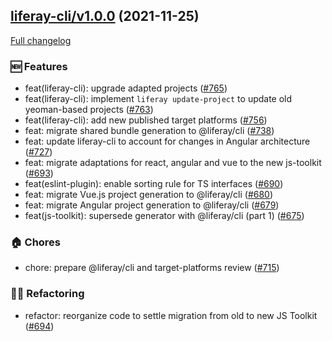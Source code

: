 ## [liferay-cli/v1.0.0](https://github.com/liferay/liferay-frontend-projects/tree/liferay-cli/v1.0.0) (2021-11-25)

[Full changelog](https://github.com/liferay/liferay-frontend-projects/compare/liferay-cli/v1.0.0-pre.2...liferay-cli/v1.0.0)

### :new: Features

-   feat(liferay-cli): upgrade adapted projects ([\#765](https://github.com/liferay/liferay-frontend-projects/pull/765))
-   feat(liferay-cli): implement `liferay update-project` to update old yeoman-based projects ([\#763](https://github.com/liferay/liferay-frontend-projects/pull/763))
-   feat(liferay-cli): add new published target platforms ([\#756](https://github.com/liferay/liferay-frontend-projects/pull/756))
-   feat: migrate shared bundle generation to @liferay/cli ([\#738](https://github.com/liferay/liferay-frontend-projects/pull/738))
-   feat: update liferay-cli to account for changes in Angular architecture ([\#727](https://github.com/liferay/liferay-frontend-projects/pull/727))
-   feat: migrate adaptations for react, angular and vue to the new js-toolkit ([\#693](https://github.com/liferay/liferay-frontend-projects/pull/693))
-   feat(eslint-plugin): enable sorting rule for TS interfaces ([\#690](https://github.com/liferay/liferay-frontend-projects/pull/690))
-   feat: migrate Vue.js project generation to @liferay/cli ([\#680](https://github.com/liferay/liferay-frontend-projects/pull/680))
-   feat: migrate Angular project generation to @liferay/cli ([\#679](https://github.com/liferay/liferay-frontend-projects/pull/679))
-   feat(js-toolkit): supersede generator with @liferay/cli (part 1) ([\#675](https://github.com/liferay/liferay-frontend-projects/pull/675))

### :house: Chores

-   chore: prepare @liferay/cli and target-platforms review ([\#715](https://github.com/liferay/liferay-frontend-projects/pull/715))

### :woman_juggling: Refactoring

-   refactor: reorganize code to settle migration from old to new JS Toolkit ([\#694](https://github.com/liferay/liferay-frontend-projects/pull/694))
